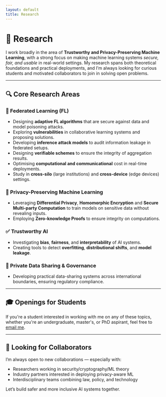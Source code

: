 ```yaml
---
layout: default
title: Research
---
```


# 🧪 Research

I work broadly in the area of **Trustworthy and Privacy-Preserving Machine Learning**, with a strong focus on making machine learning systems <em>secure, fair, and usable</em> in real-world settings. My research spans both theoretical foundations and practical deployments, and I’m always looking for curious students and motivated collaborators to join in solving open problems.

---

## 🔍 Core Research Areas

### 🧠 Federated Learning (FL)
- Designing **adaptive FL algorithms** that are secure against data and model poisoning attacks.
- Exploring **vulnerabilities** in collaborative learning systems and proposing solutions.
- Developing **inference attack models** to audit information leakage in federated setups.
- Designing **verifiable schemes** to ensure the integrity of aggregation results.
- Optimising **computational and communicational** cost in real-time deployments.
- Study in **cross-silo** (large institutions) and **cross-device** (edge devices) settings.

### 🔐 Privacy-Preserving Machine Learning
- Leveraging **Differential Privacy**, **Homomorphic Encryption** and **Secure Multi-party Computation** to train models on sensitive data without revealing inputs.
- Employing **Zero-knowledge Proofs** to ensure integrity on computations.

### ✅ Trustworthy AI
- Investigating **bias**, **fairness**, and **interpretability** of AI systems.
- Creating tools to detect **overfitting**, **distributional shifts**, and **model leakage**.

### 🔄 Private Data Sharing & Governance
- Developing practical data-sharing systems across international boundaries, ensuring regulatory compliance.

---

## 🎓 Openings for Students

If you're a student interested in working with me on any of these topics, whether you're an undergraduate, master's, or PhD aspirant, feel free to [email me](mailto:harshkasyap@gmail.com).

---

## 🤝 Looking for Collaborators

I’m always open to new collaborations — especially with:
- Researchers working in security/cryptography/ML theory  
- Industry partners interested in deploying privacy-aware ML  
- Interdisciplinary teams combining law, policy, and technology

Let’s build safer and more inclusive AI systems together.
